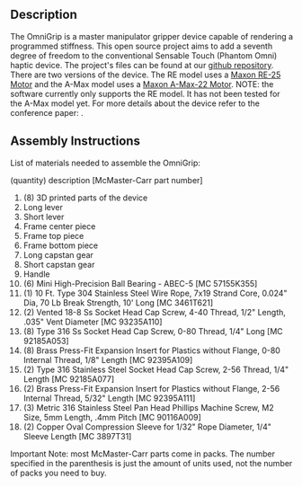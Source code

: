 ## Description
The OmniGrip is a master manipulator gripper device capable of rendering a programmed stiffness. This open source project aims to add a seventh degree of freedom to the conventional Sensable Touch (Phantom Omni) haptic device. The project's files can be found at our [github repository](https://github.com/michaellin/OmniGrip). There are two versions of the device. The RE model uses a [Maxon RE-25 Motor](http://www.engr.ucsb.edu/~mdnip/me170c/datasheets/25mm_Motors.pdf) and the A-Max model uses a [Maxon A-Max-22 Motor](http://www.farnell.com/datasheets/484760.pdf). NOTE: the software currently only supports the RE model. It has not been tested for the A-Max model yet. For more details about the device refer to the conference paper: <link to future paper>.

## Assembly Instructions
List of materials needed to assemble the OmniGrip:

(quantity) description [McMaster-Carr part number]

1. (8) 3D printed parts of the device
  1. Long lever
  2. Short lever
  3. Frame center piece
  4. Frame top piece
  5. Frame bottom piece
  6. Long capstan gear
  7. Short capstan gear
  8. Handle
2. (6) Mini High-Precision Ball Bearing - ABEC-5                                                                [MC 57155K355]
3. (1) 10 Ft. Type 304 Stainless Steel Wire Rope, 7x19 Strand Core, 0.024" Dia, 70 Lb Break Strength, 10' Long  [MC 3461T621]
4. (2) Vented 18-8 Ss Socket Head Cap Screw, 4-40 Thread, 1/2" Length, .035" Vent Diameter                      [MC 93235A110]
5. (8) Type 316 Ss Socket Head Cap Screw, 0-80 Thread, 1/4" Long                                                [MC 92185A053]
6. (8) Brass Press-Fit Expansion Insert for Plastics without Flange, 0-80 Internal Thread, 1/8" Length          [MC 92395A109]
7. (2) Type 316 Stainless Steel Socket Head Cap Screw, 2-56 Thread, 1/4" Length                                 [MC 92185A077]
8. (2) Brass Press-Fit Expansion Insert for Plastics without Flange, 2-56 Internal Thread, 5/32" Length         [MC 92395A111]
9. (3) Metric 316 Stainless Steel Pan Head Phillips Machine Screw, M2 Size, 5mm Length, .4mm Pitch              [MC 90116A009]
10. (2) Copper Oval Compression Sleeve for 1/32" Rope Diameter, 1/4" Sleeve Length                              [MC 3897T31]

Important Note: most McMaster-Carr parts come in packs. The number specified in the parenthesis is just the amount of units used, not the number of packs you need to buy.
